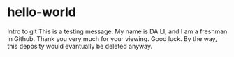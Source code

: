 # hello-world
Intro to git
This is a testing message.
My name is DA LI, and I am a freshman in Github. Thank you very much for your viewing. 
Good luck.
By the way, this deposity would evantually be deleted anyway.
